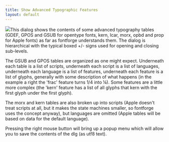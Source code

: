 ```yaml
---
title: Show Advanced Typographic Features
layout: default
---
```


![](img/showatt.png)This dialog shows the contents of some advanced
typography tables (GDEF, GPOS and GSUB for opentype fonts, kern, lcar,
morx, opbd and prop for Apple fonts) as far as fontforge understands
them. The dialog is hierarchical with the typical boxed +/- signs used
for opening and closing sub-levels.

The GSUB and GPOS tables are organized as one might expect. Underneath
each table is a list of scripts, underneath each script is a list of
languages, underneath each language is a list of features, underneath
each feature is a list of glyphs, generally with some description of
what happens (in the example a right the 'frac' feature turns 1/4 into
¼). Some features are a little more complex (the 'kern' feature has a
list of all glyphs that kern with the first glyph under the first
glyph).

The morx and kern tables are also broken up into scripts (Apple doesn't
treat scripts at all, but it makes the state machines smaller, so
fontforge uses the concept anyway), but languages are omitted (Apple
tables will be based on data for the default language).

Pressing the right mouse button will bring up a popup menu which will
allow you to save the contents of the dlg (as utf8 text).


